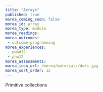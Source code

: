 ```yaml
---
title: "Arrays"
published: true
morea_coming_soon: false
morea_id: array
morea_type: module
morea_readings:
morea_outcomes:
 - outcome-programming
morea_experiences:
 - pwod12
 - phw12
morea_assessments:
morea_icon_url: /morea/materials/dots.jpg
morea_sort_order: 12
---
```


Primitive collections